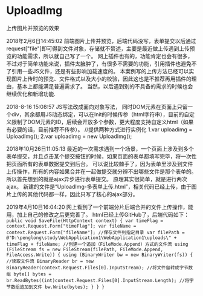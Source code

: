 # UploadImg
上传图片并预览的效果

2018年2月6日14:45:02 
前端图片上传并预览，后端代码没写，表单提交以后通过request["file"]即可得到文件对象，存储就不赘述，主要是最近做上传遇到上传预览的功能需求，所以就自己写了一个。
网上插件也有的，功能肯定也会有很多，不过对于简单功能来说，插件太臃肿了，有很多不需要的功能，引用插件也避免不了引用一些JS文件，还是有些影响加载速度的。
本案例写的上传方法已经可以实现图片上传时的预览、文件格式以及大小的校验，因此这也是不推荐再用插件的理由，基本上都能满足普遍需求了。
当然，以后遇到别的不具备的需求的时候也会继续优化和新增功能.


2018-8-16 15:08:57
JS写法改成面向对象写法， 同时DOM元素在页面上只留一个div，其余都用JS动态绑定，可以在Init的时候传参（html字符串），目前的自定义限制了DOM元素的ID，后续会开放多个参数，更大程度支持自定义html（如果有必要的话，目前推荐不传参）。
//提供两种方式进行实例化  1.var uploadimg = UploadImg(); 2.var uploadimg = new UploadImg();

2018年10月26日11:05:13
最近的一次需求遇到一个场景，一个页面上涉及到多个表单提交，并且点击某个提交按钮的时候，如果页面的表单都填写完毕，将一次性把页面所有的表单数据提交到后台。
可以说比较棘手了，因为表单里涉及到文件上传操作，所有的内容如果合并在一起做提交就分辨不出哪些文件是那个表单的。所以首先想到的就是ajax异步进行表单提交。
原理其实很简单，就是进行两次ajax。
新建的文件是“UploadImg-多表单上传.html”，相关代码已经上传，由于图片上传的其他代码都一样，因此只写了核心的ajax部分。

2019年4月10日16:04:20
网上看到了一个前端分片后端合并的文件上传操作，能用，加上自己的修改之后更完善了。
html已经上传GitHub了，后端代码如下：
`
        public void SaveFile(HttpContext context)
        {
            var timeFlag = context.Request.Form["timeFlag"];
            var fileName = context.Request.Form["fileName"];
            //保存文件到指定目录
            var filePath = @"D:\penglong\study\WebApplication1\WebApplication1\uploads\" + timeFlag + fileName;
            //创建一个追加（FileMode.Append）方式的文件流
            using (FileStream fs = new FileStream(filePath, FileMode.Append, FileAccess.Write))
            {
                using (BinaryWriter bw = new BinaryWriter(fs))
                {
                    //读取文件流
                    BinaryReader br = new BinaryReader(context.Request.Files[0].InputStream);
                    //将文件留转成字节数组
                    byte[] bytes = br.ReadBytes((int)context.Request.Files[0].InputStream.Length);
                    //将字节数组追加到文件
                    bw.Write(bytes);
                }
            }
        }
`
